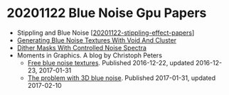 # 20201122 Blue Noise Gpu Papers

- Stippling and Blue Noise [[20201122-stippling-effect-papers]]
- [Generating Blue Noise Textures With Void And Cluster](https://blog.demofox.org/2019/06/25/generating-blue-noise-textures-with-void-and-cluster/)
- [Dither Masks With Controlled Noise Spectra](https://thegraphicsblog.com/2018/04/25/controlling-noise-spectrum/)
- Moments in Graphics. A blog by Christoph Peters
  - [Free blue noise textures](http://momentsingraphics.de/BlueNoise.html). Published 2016-12-22, updated 2016-12-23, 2017-01-31
  - [The problem with 3D blue noise](http://momentsingraphics.de/3DBlueNoise.html). Published 2017-01-31, updated 2017-02-10

[//begin]: # "Autogenerated link references for markdown compatibility"
[20201122-stippling-effect-papers]: 20201122-stippling-effect-papers "20201122 Stippling Effect Papers"
[//end]: # "Autogenerated link references"
